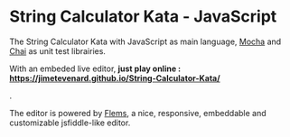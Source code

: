 # String Calculator Kata - JavaScript

The String Calculator Kata with JavaScript as main language, [Mocha](https://mochajs.org/) and [Chai](https://www.chaijs.com/) as unit test librairies.

With an embeded live editor, **just play online : <https://jimetevenard.github.io/String-Calculator-Kata/>**

.

The editor is powered by [Flems](https://github.com/porsager/flems), a nice, responsive, embeddable and customizable jsfiddle-like editor.
